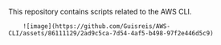 This repository contains scripts related to the AWS CLI.

        ![image](https://github.com/Guisreis/AWS-CLI/assets/86111129/2ad9c5ca-7d54-4af5-b498-97f2e446d5c9)

